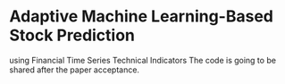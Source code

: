 # Adaptive Machine Learning-Based Stock Prediction 
using Financial Time Series Technical Indicators
The code is going to be shared after the paper acceptance. 
